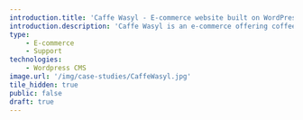 ```yaml
---
introduction.title: 'Caffe Wasyl - E-commerce website built on WordPress + WooCommerce, delivered in a very short timeframe'
introduction.description: 'Caffe Wasyl is an e-commerce offering coffee and tea blends for connoisseurs. Our task was to create an online store and launch sales within a month from the initial request.'
type:
    - E-commerce
    - Support
technologies:
    - Wordpress CMS
image.url: '/img/case-studies/CaffeWasyl.jpg'
tile_hidden: true
public: false
draft: true
---
```

